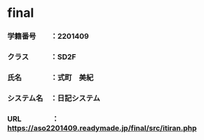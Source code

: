 # final

### 学籍番号　　：2201409
### クラス　　　：SD2F
### 氏名　　　　：式町　美紀
### システム名　：日記システム
### URL　　　　 ：https://aso2201409.readymade.jp/final/src/itiran.php